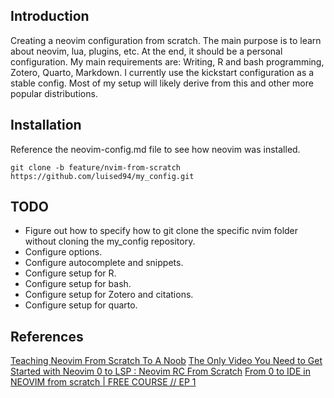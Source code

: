 ## Introduction
Creating a neovim configuration from scratch. The main purpose is to learn about neovim, lua, plugins, etc. At the end, it should be a personal configuration. 
My main requirements are: Writing, R and bash programming, Zotero, Quarto, Markdown. 
I currently use the kickstart configuration as a stable config. Most of my setup will likely derive from this and other more popular distributions. 

## Installation 
Reference the neovim-config.md file to see how neovim was installed.

```{bash}
git clone -b feature/nvim-from-scratch https://github.com/luised94/my_config.git
```

## TODO
* Figure out how to specify how to git clone the specific nvim folder without cloning the my_config repository.
* Configure options.
* Configure autocomplete and snippets.
* Configure setup for R.
* Configure setup for bash.
* Configure setup for Zotero and citations.
* Configure setup for quarto. 

## References 

[Teaching Neovim From Scratch To A Noob](https://www.youtube.com/watch?v=-ybCiHPWKNA)
[The Only Video You Need to Get Started with Neovim ](https://www.youtube.com/watch?v=m8C0Cq9Uv9o&t=1s)
[0 to LSP : Neovim RC From Scratch](https://www.youtube.com/watch?v=w7i4amO_zaE)
[From 0 to IDE in NEOVIM from scratch | FREE COURSE // EP 1](https://www.youtube.com/watch?v=zHTeCSVAFNY)
